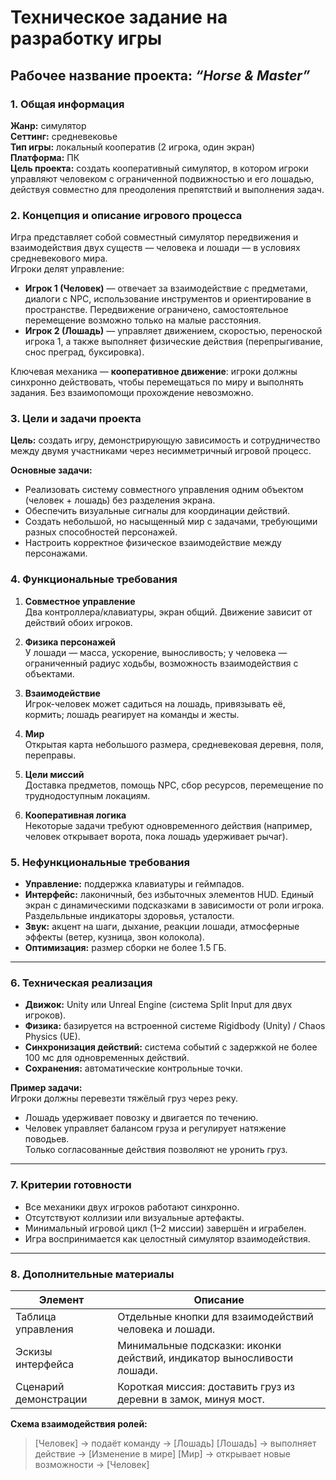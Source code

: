 # Техническое задание на разработку игры  
## Рабочее название проекта: *“Horse & Master”*  

### 1. Общая информация

**Жанр:** симулятор  
**Сеттинг:** средневековье  
**Тип игры:** локальный кооператив (2 игрока, один экран)  
**Платформа:** ПК  
**Цель проекта:** создать кооперативный симулятор, в котором игроки управляют человеком с ограниченной подвижностью и его лошадью, действуя совместно для преодоления препятствий и выполнения задач.


### 2. Концепция и описание игрового процесса

Игра представляет собой совместный симулятор передвижения и взаимодействия двух существ — человека и лошади — в условиях средневекового мира.  
Игроки делят управление:  
- **Игрок 1 (Человек)** — отвечает за взаимодействие с предметами, диалоги с NPC, использование инструментов и ориентирование в пространстве. Передвижение ограничено, самостоятельное перемещение возможно только на малые расстояния.  
- **Игрок 2 (Лошадь)** — управляет движением, скоростью, переноской игрока 1, а также выполняет физические действия (перепрыгивание, снос преград, буксировка).

Ключевая механика — **кооперативное движение**: игроки должны синхронно действовать, чтобы перемещаться по миру и выполнять задания. Без взаимопомощи прохождение невозможно.


### 3. Цели и задачи проекта

**Цель:** создать игру, демонстрирующую зависимость и сотрудничество между двумя участниками через несимметричный игровой процесс.  

**Основные задачи:**  
- Реализовать систему совместного управления одним объектом (человек + лошадь) без разделения экрана.  
- Обеспечить визуальные сигналы для координации действий.  
- Создать небольшой, но насыщенный мир с задачами, требующими разных способностей персонажей.  
- Настроить корректное физическое взаимодействие между персонажами.


### 4. Функциональные требования

1. **Совместное управление**  
   Два контроллера/клавиатуры, экран общий. Движение зависит от действий обоих игроков.

2. **Физика персонажей**  
   У лошади — масса, ускорение, выносливость; у человека — ограниченный радиус ходьбы, возможность взаимодействия с объектами.

3. **Взаимодействие**  
   Игрок-человек может садиться на лошадь, привязывать её, кормить; лошадь реагирует на команды и жесты.

4. **Мир**  
   Открытая карта небольшого размера, средневековая деревня, поля, переправы.

5. **Цели миссий**  
   Доставка предметов, помощь NPC, сбор ресурсов, перемещение по труднодоступным локациям.

6. **Кооперативная логика**  
   Некоторые задачи требуют одновременного действия (например, человек открывает ворота, пока лошадь удерживает рычаг).


### 5. Нефункциональные требования

- **Управление:** поддержка клавиатуры и геймпадов.  
- **Интерфейс:** лаконичный, без избыточных элементов HUD. Единый экран с динамическими подсказками в зависимости от роли игрока. Раздельльные индикаторы здоровья, усталости.
- **Звук:** акцент на шаги, дыхание, реакции лошади, атмосферные эффекты (ветер, кузница, звон колокола).  
- **Оптимизация:** размер сборки не более 1.5 ГБ.

---

### 6. Техническая реализация

- **Движок:** Unity или Unreal Engine (система Split Input для двух игроков).  
- **Физика:** базируется на встроенной системе Rigidbody (Unity) / Chaos Physics (UE).  
- **Синхронизация действий:** система событий с задержкой не более 100 мс для одновременных действий.  
- **Сохранения:** автоматические контрольные точки.  


**Пример задачи:**  
Игроки должны перевезти тяжёлый груз через реку.  
- Лошадь удерживает повозку и двигается по течению.  
- Человек управляет балансом груза и регулирует натяжение поводьев.  
Только согласованные действия позволяют не уронить груз.

---

### 7. Критерии готовности

- Все механики двух игроков работают синхронно.  
- Отсутствуют коллизии или визуальные артефакты.  
- Минимальный игровой цикл (1–2 миссии) завершён и играбелен.  
- Игра воспринимается как целостный симулятор взаимодействия.

---

### 8. Дополнительные материалы

| Элемент | Описание |
|----------|-----------|
| Таблица управления | Отдельные кнопки для взаимодействий человека и лошади. |
| Эскизы интерфейса | Минимальные подсказки: иконки действий, индикатор выносливости лошади. |
| Сценарий демонстрации | Короткая миссия: доставить груз из деревни в замок, минуя мост. |

**Схема взаимодействия ролей:**

>[Человек] → подаёт команду → [Лошадь]
>[Лошадь] → выполняет действие → [Изменение в мире]
>[Мир] → открывает новые возможности → [Человек]

